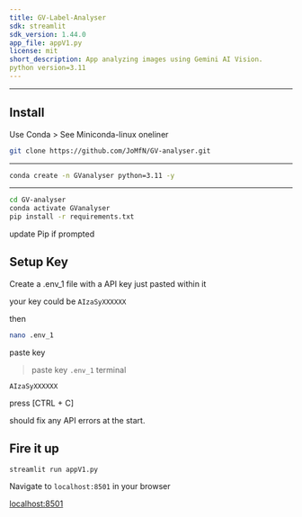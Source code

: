 ```yaml
---
title: GV-Label-Analyser
sdk: streamlit
sdk_version: 1.44.0
app_file: appV1.py
license: mit
short_description: App analyzing images using Gemini AI Vision.
python version=3.11
---
```



---
## Install

Use Conda > See Miniconda-linux oneliner

```bash
git clone https://github.com/JoMfN/GV-analyser.git
```

--- 

```bash
conda create -n GVanalyser python=3.11 -y
```

---


```bash
cd GV-analyser
conda activate GVanalyser
pip install -r requirements.txt
```

update Pip if prompted

## Setup Key

Create a .env_1 file with a API key just pasted within it 

your key could be `AIzaSyXXXXXX`

then 

```bash
nano .env_1
```

paste key

> paste key `.env_1` terminal

```
AIzaSyXXXXXX
```

press [CTRL + C]

should fix any API errors at the start.

## Fire it up

```bash
streamlit run appV1.py
```

Navigate to `localhost:8501` in your browser


[localhost:8501](http://localhost:8501)

